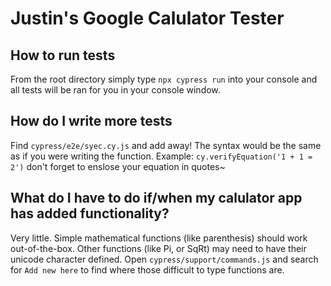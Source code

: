 # Justin's Google Calulator Tester

## How to run tests
From the root directory simply type `npx cypress run` into your console and all tests will be ran for you in your console  window.

## How do I write more tests
Find `cypress/e2e/syec.cy.js` and add away! The syntax would be the same as if you were writing the function. Example: `cy.verifyEquation('1 + 1 = 2')` don't forget to enslose your equation in quotes~

## What do I have to do if/when my calulator app has added functionality?
Very little. Simple mathematical functions (like parenthesis) should work out-of-the-box. Other functions (like Pi, or SqRt) may need to have their unicode character defined. Open `cypress/support/commands.js` and search for `Add new here` to find where those difficult to type functions are.
